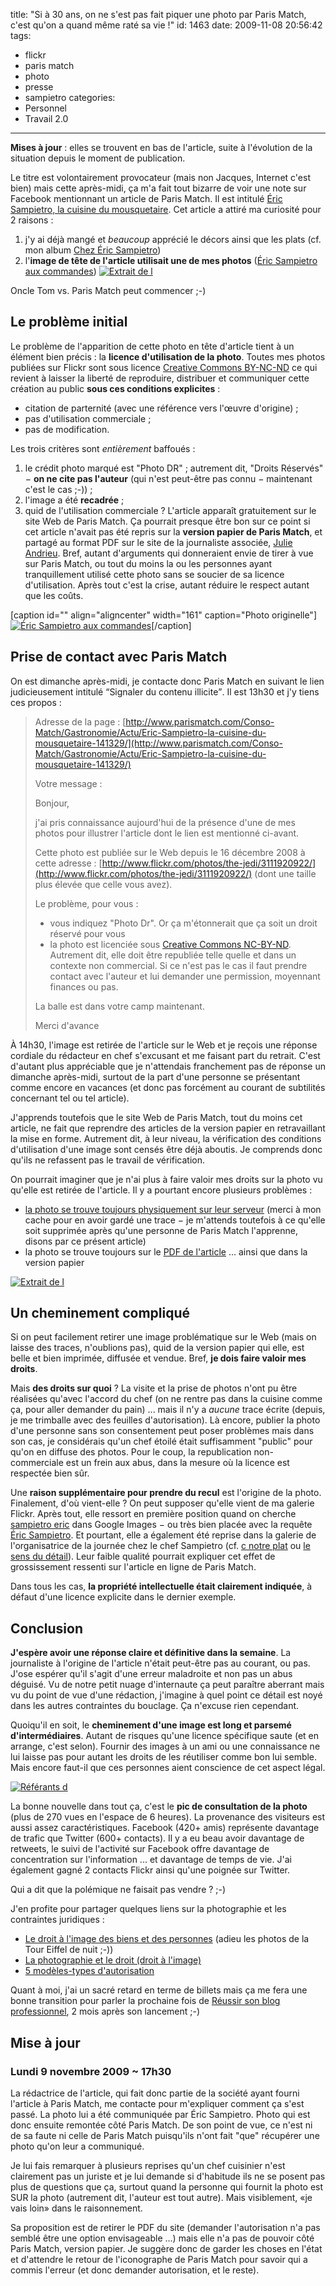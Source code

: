 title: "Si à 30 ans, on ne s'est pas fait piquer une photo par Paris Match, c'est qu'on a quand même raté sa vie !"
id: 1463
date: 2009-11-08 20:56:42
tags:
- flickr
- paris match
- photo
- presse
- sampietro
categories:
- Personnel
- Travail 2.0
---

**Mises à jour** : elles se trouvent en bas de l'article, suite à l'évolution de la situation depuis le moment de publication.

Le titre est volontairement provocateur (mais non Jacques, Internet c'est bien) mais cette après-midi, ça m'a fait tout bizarre de voir une note sur Facebook mentionnant un article de Paris Match. Il est intitulé [Éric Sampietro, la cuisine du mousquetaire](http://www.parismatch.com/Conso-Match/Gastronomie/Actu/Eric-Sampietro-la-cuisine-du-mousquetaire-141329/). Cet article a attiré ma curiosité pour 2 raisons :

1.  j'y ai déjà mangé et _beaucoup_ apprécié le décors ainsi que les plats (cf. mon album [Chez Éric Sampietro](http://www.flickr.com/photos/the-jedi/sets/72157611243875576/))
2.  l'**image de tête de l'article utilisait une de mes photos** ([Éric Sampietro aux commandes](http://www.flickr.com/photos/the-jedi/3111920922/))
[![Extrait de l](https://oncletom.io/images/2009/11/parismatch-sampietro-300x273.jpg "Extrait de l")](https://oncletom.io/images/2009/11/parismatch-sampietro.jpg)

Oncle Tom vs. Paris Match peut commencer ;-)

<!--more-->

## Le problème initial

Le problème de l'apparition de cette photo en tête d'article tient à un élément bien précis : la **licence d'utilisation de la photo**.
Toutes mes photos publiées sur Flickr sont sous licence [Creative Commons BY-NC-ND](http://creativecommons.org/licenses/by-nc-nd/2.0/deed.fr) ce qui revient à laisser la liberté de reproduire, distribuer et communiquer cette création au public **sous ces conditions explicites** :

*   citation de parternité (avec une référence vers l'œuvre d'origine) ;
*   pas d'utilisation commerciale ;
*   pas de modification.

Les trois critères sont _entièrement_ baffoués :

1.  le crédit photo marqué est "Photo DR" ; autrement dit, "Droits Réservés" − **on ne cite pas l'auteur** (qui n'est peut-être pas connu − maintenant c'est le cas ;-)) ;
2.  l'image a été **recadrée** ;
3.  quid de l'utilisation commerciale ? L'article apparaît gratuitement sur le site Web de Paris Match. Ça pourrait presque être bon sur ce point si cet article n'avait pas été repris sur la **version papier de Paris Match**, et partagé au format PDF sur le site de la journaliste associée, [Julie Andrieu](http://www.julieandrieu.com/).
Bref, autant d'arguments qui donneraient envie de tirer à vue sur Paris Match, ou tout du moins la ou les personnes ayant tranquillement utilisé cette photo sans se soucier de sa licence d'utilisation. Après tout c'est la crise, autant réduire le respect autant que les coûts.

[caption id="" align="aligncenter" width="161" caption="Photo originelle"][![Éric Sampietro aux commandes](http://farm4.static.flickr.com/3258/3111920922_4331a3f05f_m.jpg "Photo originelle")](http://www.flickr.com/photos/the-jedi/3111920922/ "Éric Sampietro aux commandes")[/caption]

## Prise de contact avec Paris Match

On est dimanche après-midi, je contacte donc Paris Match en suivant le lien judicieusement intitulé <q>Signaler du contenu illicite</q>. Il est 13h30 et j'y tiens ces propos :

> Adresse de la page : [http://www.parismatch.com/Conso-Match/Gastronomie/Actu/Eric-Sampietro-la-cuisine-du-mousquetaire-141329/](http://www.parismatch.com/Conso-Match/Gastronomie/Actu/Eric-Sampietro-la-cuisine-du-mousquetaire-141329/)
>
> Votre message :
>
>
> Bonjour,
>
>
> j'ai pris connaissance aujourd'hui de la présence d'une de mes photos pour illustrer l'article dont le lien est mentionné ci-avant.
>
> Cette photo est publiée sur le Web depuis le 16 décembre 2008 à cette adresse : [http://www.flickr.com/photos/the-jedi/3111920922/](http://www.flickr.com/photos/the-jedi/3111920922/) (dont une taille plus élevée que celle vous avez).
>
>
> Le problème, pour vous :
>
>
> *   vous indiquez "Photo Dr". Or ça m'étonnerait que ça soit un droit réservé pour vous
> *   la photo est licenciée sous [Creative Commons NC-BY-ND](http://creativecommons.org/licenses/by-nc-nd/2.0/deed.en). Autrement dit, elle doit être republiée telle quelle et dans un contexte non commercial. Si ce n'est pas le cas il faut prendre contact avec l'auteur et lui demander une permission, moyennant finances ou pas.
>
> La balle est dans votre camp maintenant.
>
> Merci d'avance

À 14h30, l'image est retirée de l'article sur le Web et je reçois une réponse cordiale du rédacteur en chef s'excusant et me faisant part du retrait. C'est d'autant plus appréciable que je n'attendais franchement pas de réponse un dimanche après-midi, surtout de la part d'une personne se présentant comme encore en vacances (et donc pas forcément au courant de subtilités concernant tel ou tel article).

J'apprends toutefois que le site Web de Paris Match, tout du moins cet article, ne fait que reprendre des articles de la version papier en retravaillant la mise en forme. Autrement dit, à leur niveau, la vérification des conditions d'utilisation d'une image sont censés être déjà aboutis. Je comprends donc qu'ils ne refassent pas le travail de vérification.

On pourrait imaginer que je n'ai plus à faire valoir mes droits sur la photo vu qu'elle est retirée de l'article. Il y a pourtant encore plusieurs problèmes :

*   [la photo se trouve toujours physiquement sur leur serveur](http://photo.parismatch.com/media/photos2/4.-photos-conso/gastronomie/eric-sampietro/1070657-1-fre-FR/4-photos-conso-gastronomie-Eric-Sampietro-Eric-Sampietro_articlephoto.jpg) (merci à mon cache pour en avoir gardé une trace − je m'attends toutefois à ce qu'elle soit supprimée après qu'une personne de Paris Match l'apprenne, disons par ce présent article)
*   la photo se trouve toujours sur le [PDF de l'article](http://www.julieandrieu.com/images/ilsontdit/210.pdf) ... ainsi que dans la version papier

[![Extrait de l](https://oncletom.io/images/2009/11/parismatch-sampietro-extrait-papier-300x263.jpg "Extrait de l")](https://oncletom.io/images/2009/11/parismatch-sampietro-extrait-papier.jpg)

## Un cheminement compliqué

Si on peut facilement retirer une image problématique sur le Web (mais on laisse des traces, n'oublions pas), quid de la version papier qui elle, est belle et bien imprimée, diffusée et vendue. Bref, **je dois faire valoir mes droits**.

Mais **des droits sur quoi** ? La visite et la prise de photos n'ont pu être réalisées qu'avec l'accord du chef (on ne rentre pas dans la cuisine comme ça, pour aller demander du pain) ... mais il n'y a _aucune_ trace écrite (depuis, je me trimballe avec des feuilles d'autorisation).
Là encore, publier la photo d'une personne sans son consentement peut poser problèmes mais dans son cas, je considérais qu'un chef étoilé était suffisamment "public" pour qu'on en diffuse des photos. Pour le coup, la republication non-commerciale est un frein aux abus, dans la mesure où la licence est respectée bien sûr.

Une **raison supplémentaire pour prendre du recul** est l'origine de la photo. Finalement, d'où vient-elle ? On peut supposer qu'elle vient de ma galerie Flickr. Après tout, elle ressort en première position quand on cherche [sampietro eric](http://images.google.fr/images?q=sampietro+eric) dans Google Images − ou très bien placée avec la requête [Éric Sampietro](http://images.google.fr/images?q=%C3%89ric+Sampietro).
Et pourtant, elle a également été reprise dans la galerie de l'organisatrice de la journée chez le chef Sampietro (cf. [c notre plat](http://www.flickr.com/photos/helenefrebourg/3109467743/in/set-72157611237085408/) ou [le sens du détail](http://www.flickr.com/photos/helenefrebourg/3110300418/in/set-72157611237085408/)). Leur faible qualité pourrait expliquer cet effet de grossissement ressenti sur l'article en ligne de Paris Match.

Dans tous les cas, **la propriété intellectuelle était clairement indiquée**, à défaut d'une licence explicite dans le dernier exemple.

## Conclusion

**J'espère avoir une réponse claire et définitive dans la semaine**. La journaliste à l'origine de l'article n'était peut-être pas au courant, ou pas. J'ose espérer qu'il s'agit d'une erreur maladroite et non pas un abus déguisé. Vu de notre petit nuage d'internaute ça peut paraître aberrant mais vu du point de vue d'une rédaction, j'imagine à quel point ce détail est noyé dans les autres contraintes du bouclage.
Ça n'excuse rien cependant.

Quoiqu'il en soit, le **cheminement d'une image est long et parsemé d'intermédiaires**. Autant de risques qu'une licence spécifique saute (et en arrange, c'est selon). Fournir des images à un ami ou une connaissance ne lui laisse pas pour autant les droits de les réutiliser comme bon lui semble. Mais encore faut-il que ces personnes aient conscience de cet aspect légal.

[![Référants d](https://oncletom.io/images/2009/11/photo-referers.png "Référants d")](https://oncletom.io/images/2009/11/photo-referers.png)

La bonne nouvelle dans tout ça, c'est le **pic de consultation de la photo** (plus de 270 vues en l'espace de 6 heures). La provenance des visiteurs est aussi assez caractéristiques. Facebook (420+ amis) représente davantage de trafic que Twitter (600+ contacts). Il y a eu beau avoir davantage de retweets, le suivi de l'activité sur Facebook offre davantage de concentration sur l'information ... et davantage de temps de vie.
J'ai également gagné 2 contacts Flickr ainsi qu'une poignée sur Twitter.

Qui a dit que la polémique ne faisait pas vendre ? ;-)

J'en profite pour partager quelques liens sur la photographie et les contraintes juridiques :

*   [Le droit à l'image des biens et des personnes](http://www.virusphoto.com/32963-le-droit-a-limage-des-biens-et-des-personnes.html) (adieu les photos de la Tour Eiffel de nuit ;-))
*   [La photographie et le droit (droit à l'image)](http://www.virusphoto.com/1528-la-photographie-et-la-loi-droit-a-limage.html)
*   [5 modèles-types d'autorisation](http://www.virusphoto.com/10575-5-modeles-types-dautorisations-a-faire-signer-a-vos-modeles.html)

Quant à moi, j'ai un sacré retard en terme de billets mais ça me fera une bonne transition pour parler la prochaine fois de [Réussir son blog professionnel](http://reussir-son-blog.pro/), 2 mois après son lancement ;-)

## Mise à jour

### Lundi 9 novembre 2009 ~ 17h30

La rédactrice de l'article, qui fait donc partie de la société ayant fourni l'article à Paris Match, me contacte pour m'expliquer comment ça s'est  passé. La photo lui a été communiquée par Éric Sampietro. Photo qui est donc ensuite remontée côté Paris Match. De son point de vue, ce n'est ni de sa faute ni celle de Paris Match puisqu'ils n'ont fait "que" récupérer une photo qu'on leur a communiqué.

Je lui fais remarquer à plusieurs reprises qu'un chef cuisinier n'est clairement pas un juriste et je lui demande si d'habitude ils ne se posent pas plus de questions que ça, surtout quand la personne qui fournit la photo est SUR la photo (autrement dit, l'auteur est tout autre). Mais visiblement, «je vais loin» dans le raisonnement.

Sa proposition est de retirer le PDF du site (demander l'autorisation n'a pas semblé être une option envisageable ...) mais elle n'a pas de pouvoir côté Paris Match, version papier.
Je suggère donc de garder les choses en l'état et d'attendre le retour de l'iconographe de Paris Match pour savoir qui a commis l'erreur (et donc demander autorisation, et le reste).